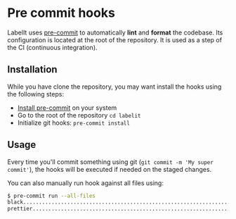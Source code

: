 # Pre commit hooks

LabelIt uses [pre-commit](https://pre-commit.com/) to automatically **lint** and **format** the codebase. Its configuration is located at the root of the repository. It is used as a step of the CI (continuous integration).

## Installation

While you have clone the repository, you may want install the hooks using the following steps:

- [Install pre-commit](https://pre-commit.com/#installation) on your system
- Go to the root of the repository `cd labelit`
- Initialize git hooks: `pre-commit install`

## Usage

Every time you'll commit something using git (`git commit -m 'My super commit'`), the hooks will be executed if needed on the staged changes.

You can also manually run hook against all files using:

```bash
$ pre-commit run --all-files
black....................................................................Passed
prettier.................................................................Passed
```
